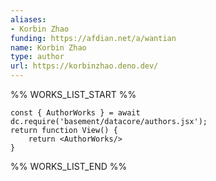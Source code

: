 ```yaml
---
aliases:
- Korbin Zhao
funding: https://afdian.net/a/wantian
name: Korbin Zhao
type: author
url: https://korbinzhao.deno.dev/
---
```



%% WORKS_LIST_START %%

```datacorejsx
const { AuthorWorks } = await dc.require('basement/datacore/authors.jsx');
return function View() {
    return <AuthorWorks/>
}
```
%% WORKS_LIST_END %%